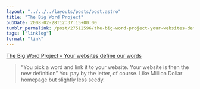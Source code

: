 ```yaml
---
layout: "../../../layouts/posts/post.astro"
title: "The Big Word Project"
pubDate: 2008-02-28T12:37:15+00:00
tumblr_permalink: /post/27512596/the-big-word-project-your-websites-define-our
tags: ["linklog"]
format: "link"
---
```


[The Big Word Project &#8211; Your websites define our words][1]

> &ldquo;You pick a word and link it to your website. Your website is then the new definition&rdquo; You pay by the letter, of course. Like Million Dollar homepage but slightly less seedy.

[1]: http://www.thebigwordproject.com/
